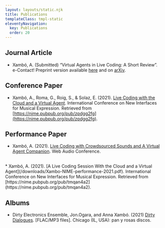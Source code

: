 ```yaml
---
layout: layouts/static.njk
title: Publications
templateClass: tmpl-static
eleventyNavigation:
  key: Publications
  order: 20
---
```


## Journal Article

* Xambó, A. (Submitted) “Virtual Agents in Live Coding: A Short Review”. e-Contact! Preprint version available [here](/downloads/Xambo-eContact-PREPRINT.pdf) and on [arXiv](https://arxiv.org/abs/2106.14835).


## Conference Paper

* Xambó, A., Roma, G., Roig, S., & Solaz, E. (2021). [Live Coding with the Cloud and a Virtual Agent](/downloads/Xambo-NIME-paper-2021.pdf). International Conference on New Interfaces for Musical Expression. Retrieved from [https://nime.pubpub.org/pub/zpdgg2fg](https://nime.pubpub.org/pub/zpdgg2fg). 


## Performance Paper

* Xambó, A. (2021). [Live Coding with Crowdsourced Sounds and A Virtual Agent Companion](/downloads/Xambo-WAC-performance-2021.pdf). Web Audio Conference.  
<br />
* Xambó, A. (2021). [A Live Coding Session With the Cloud and a Virtual Agent](/downloads/Xambo-NIME-performance-2021.pdf). International Conference on New Interfaces for Musical Expression. Retrieved from [https://nime.pubpub.org/pub/tmqan4a2](https://nime.pubpub.org/pub/tmqan4a2). 

## Albums

* Dirty Electronics Ensemble, Jon.Ogara, and Anna Xambó. (2021) [Dirty Dialogues](https://www.panyrosasdiscos.org/pyr313-dirty-electronics-ensemble-jon-ogara-and-anna-xambo-dirty-dialogues/). [FLAC/MP3 files]. Chicago (IL, USA): pan y rosas discos.
